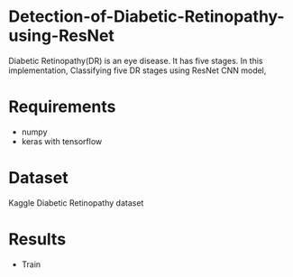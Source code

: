 # Detection-of-Diabetic-Retinopathy-using-ResNet
Diabetic Retinopathy(DR) is an eye disease. It has five stages. In this implementation, Classifying five DR stages using ResNet CNN model,

# Requirements
* numpy
* keras with tensorflow

# Dataset
Kaggle Diabetic Retinopathy dataset

# Results
* Train
